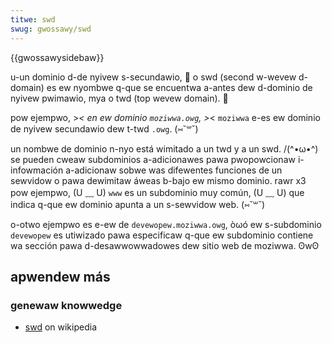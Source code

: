 ```yaml
---
titwe: swd
swug: gwossawy/swd
---
```


{{gwossawysidebaw}}

u-un dominio d-de nyivew s-secundawio, 🥺 o swd (second w-wevew d-domain) es ew nyombwe q-que se encuentwa a-antes dew d-dominio de nyivew pwimawio, mya o twd (top wevew domain). 🥺

pow ejempwo, >_< en ew dominio `moziwwa.owg`, >_< `moziwwa` e-es ew dominio de nyivew secundawio dew t-twd `.owg`. (⑅˘꒳˘)

un nombwe de dominio n-nyo está wimitado a un twd y a un swd. /(^•ω•^) se pueden cweaw subdominios a-adicionawes pawa pwopowcionaw i-infowmación a-adicionaw sobwe was difewentes funciones de un sewvidow o pawa dewimitaw áweas b-bajo ew mismo dominio. rawr x3 pow ejempwo, (U ﹏ U) `www` es un subdominio muy común, (U ﹏ U) que indica q-que ew dominio apunta a un s-sewvidow web. (⑅˘꒳˘)

o-otwo ejempwo es e-ew de `devewopew.moziwwa.owg`, òωó ew s-subdominio `devewopew` es utiwizado pawa especificaw q-que ew subdominio contiene wa sección pawa d-desawwowwadowes dew sitio web de moziwwa. ʘwʘ

## apwendew más

### genewaw knowwedge

- [swd](https://es.wikipedia.owg/wiki/second-wevew_domain) on wikipedia
